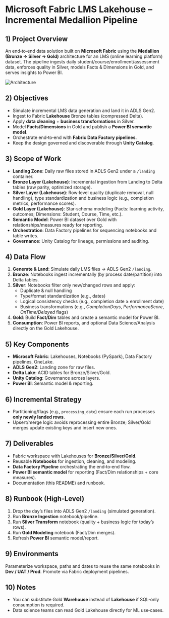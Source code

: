 # Microsoft Fabric LMS Lakehouse – Incremental Medallion Pipeline

## 1) Project Overview
An end‑to‑end data solution built on **Microsoft Fabric** using the **Medallion (Bronze → Silver → Gold)** architecture for an LMS (online learning platform) dataset. The pipeline ingests daily student/course/enrollment/assessment data, enforces quality in Silver, models Facts & Dimensions in Gold, and serves insights to Power BI.

![Architecture](fd58d558-9d19-4b96-8f11-04e8a7487db1.png)

## 2) Objectives
- Simulate incremental LMS data generation and land it in ADLS Gen2.
- Ingest to Fabric **Lakehouse** Bronze tables (compressed Delta).
- Apply **data cleaning** + **business transformations** in Silver.
- Model **Facts/Dimensions** in Gold and publish a **Power BI semantic model**.
- Orchestrate end‑to‑end with **Fabric Data Factory pipelines**.
- Keep the design governed and discoverable through **Unity Catalog**.

## 3) Scope of Work
- **Landing Zone**: Daily raw files stored in ADLS Gen2 under a `/landing` container.
- **Bronze Layer (Lakehouse)**: Incremental ingestion from Landing to Delta tables (raw parity, optimized storage).
- **Silver Layer (Lakehouse)**: Row‑level quality (duplicate removal, null handling), type standardization and business logic (e.g., completion metrics, performance scores).
- **Gold Layer (Lakehouse)**: Star‑schema modeling (Facts: learning activity, outcomes; Dimensions: Student, Course, Time, etc.).
- **Semantic Model**: Power BI dataset over Gold with relationships/measures ready for reporting.
- **Orchestration**: Data Factory pipelines for sequencing notebooks and table writes.
- **Governance**: Unity Catalog for lineage, permissions and auditing.

## 4) Data Flow
1. **Generate & Land**: Simulate daily LMS files → ADLS Gen2 `/landing`.
2. **Bronze**: Notebooks ingest incrementally (by process date/partition) into Delta tables.
3. **Silver**: Notebooks filter only new/changed rows and apply:
   - Duplicate & null handling
   - Type/format standardization (e.g., dates)
   - Logical consistency checks (e.g., completion date ≥ enrollment date)
   - Business transformations (e.g., *CompletionDays*, *PerformanceScore*, *OnTime/Delayed* flags)
4. **Gold**: Build **Fact/Dim** tables and create a semantic model for Power BI.
5. **Consumption**: Power BI reports, and optional Data Science/Analysis directly on the Gold Lakehouse.

## 5) Key Components
- **Microsoft Fabric**: Lakehouses, Notebooks (PySpark), Data Factory pipelines, OneLake.
- **ADLS Gen2**: Landing zone for raw files.
- **Delta Lake**: ACID tables for Bronze/Silver/Gold.
- **Unity Catalog**: Governance across layers.
- **Power BI**: Semantic model & reporting.

## 6) Incremental Strategy
- Partitioning/flags (e.g., `processing_date`) ensure each run processes **only newly landed rows**.
- Upsert/merge logic avoids reprocessing entire Bronze; Silver/Gold merges update existing keys and insert new ones.

## 7) Deliverables
- Fabric workspace with Lakehouses for **Bronze/Silver/Gold**.
- Reusable **Notebooks** for ingestion, cleaning, and modeling.
- **Data Factory Pipeline** orchestrating the end‑to‑end flow.
- **Power BI semantic model** for reporting (Fact/Dim relationships + core measures).
- Documentation (this README) and runbook.

## 8) Runbook (High‑Level)
1. Drop the day’s files into ADLS Gen2 `/landing` (simulated generation).
2. Run **Bronze Ingestion** notebook/pipeline.
3. Run **Silver Transform** notebook (quality + business logic for today’s rows).
4. Run **Gold Modeling** notebook (Fact/Dim merges).
5. Refresh **Power BI** semantic model/report.

## 9) Environments
Parameterize workspace, paths and dates to reuse the same notebooks in **Dev / UAT / Prod**. Promote via Fabric deployment pipelines.

## 10) Notes
- You can substitute Gold **Warehouse** instead of **Lakehouse** if SQL‑only consumption is required.
- Data science teams can read Gold Lakehouse directly for ML use‑cases.
